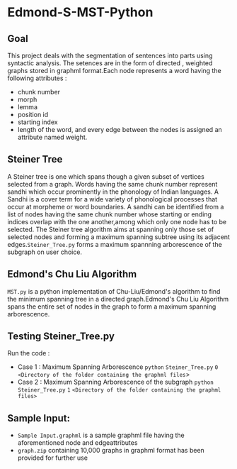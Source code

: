 # Edmond-S-MST-Python

## Goal
This project deals with the segmentation of  sentences into parts using syntactic analysis.
The setences are in the form of directed , weighted graphs stored in graphml format.Each node represents a word having the following  attributes : 
- chunk number 
- morph
- lemma 
- position id 
- starting index
- length of the word,
and every edge between the nodes is assigned an attribute named weight.

## Steiner Tree
A Steiner tree is one which spans though a given subset of vertices selected from a graph. 
Words having the same chunk number represent sandhi which occur prominently in the phonology of Indian languages. 
A Sandhi is a cover term for a wide variety of phonological processes that occur at morpheme or word boundaries.
A sandhi can be identified from a list of nodes having the same chunk number whose starting or ending indices overlap with the one another,among which only one node has to be selected.
The Steiner tree algorithm aims at spanning only those set of selected nodes and forming a maximum spanning subtree using its adjacent edges.`Steiner_Tree.py` forms a maximum spannning arborescence of the subgraph on user choice.

## Edmond's Chu Liu Algorithm
`MST.py` is a python implementation of Chu-Liu/Edmond's algorithm to find the minimum spanning tree in a directed graph.Edmond's Chu Liu Algorithm spans the entire set of nodes in the graph to form a maximum spanning arborescence.

## Testing Steiner_Tree.py
Run the code :
- Case 1 : Maximum Spanning Arborescence `python` `Steiner_Tree.py` `0` `<Directory of the folder containing the graphml files`>
- Case 2 : Maximum Spanning Arborescence of the subgraph `python` `Steiner_Tree.py` `1` `<Directory of the folder containing the graphml files>`
 
 ## Sample Input:
 - `Sample Input.graphml` is a sample graphml file having the aforementioned node and edgeattributes
 - `graph.zip` containing 10,000 graphs in graphml format has been provided for further use
 
 
 
